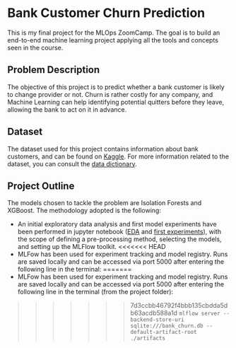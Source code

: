 # Bank Customer Churn Prediction 

This is my final project for the MLOps ZoomCamp. The goal is to build an end-to-end machine learning project applying all the tools and concepts seen in the course. 

## Problem Description

The objective of this project is to predict whether a bank customer is likely to change provider or not. Churn is rather costly for any company, and Machine Learning can help identifying potential quitters before they leave, allowing the bank to act on it in advance. 

## Dataset

The dataset used for this project contains information about bank customers, and can be found on [Kaggle](https://www.kaggle.com/datasets/radheshyamkollipara/bank-customer-churn). For more information related to the dataset, you can consult the [data dictionary](https://github.com/FrancescaBellucci/mlops-zoomcamp/blob/main/final_project/data/README.md).

## Project Outline

The models chosen to tackle the problem are Isolation Forests and XGBoost. The methodology adopted is the following: 
* An initial exploratory data analysis and first model experiments have been performed in jupyter notebook ([EDA]() and [first experiments]()), with the scope of defining a pre-processing method, selecting the models, and setting up the MLFlow toolkit.
<<<<<<< HEAD
* MLFow has been used for experiment tracking and model registry. Runs are saved locally and can be accessed via port 5000 after entering the following line in the terminal:
=======
* MLFow has been used for experiment tracking and model registry. Runs are saved locally and can be accessed via port 5000 after entering the following line in the terminal (from the project folder):
>>>>>>> 7d3ccbb46792f4bbb135cbdda5db63acdb588a1d
```` mlflow server --backend-store-uri sqlite:///bank_churn.db --default-artifact-root ./artifacts ````


